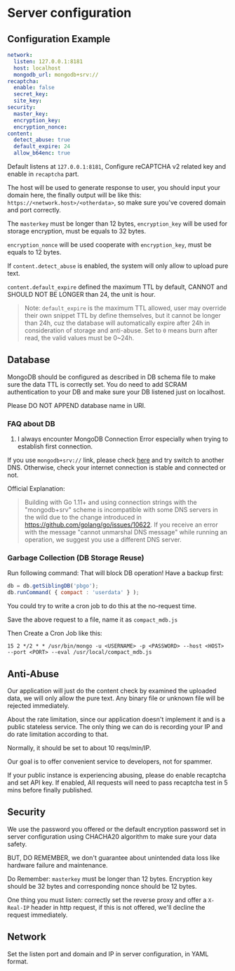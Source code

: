 # Server configuration 

## Configuration Example

```yaml
network:
  listen: 127.0.0.1:8181
  host: localhost
  mongodb_url: mongodb+srv://
recaptcha:
  enable: false
  secret_key:
  site_key:
security:
  master_key:
  encryption_key:
  encryption_nonce:
content:
  detect_abuse: true
  default_expire: 24
  allow_b64enc: true
```

Default listens at `127.0.0.1:8181`, Configure reCAPTCHA v2 related key and enable in `recaptcha` part.

The host will be used to generate response to user, you should input your domain here, the finally output 
will be like this: `https://<network.host>/<otherdata>`, so make sure you've covered domain and port correctly.

The `masterkey` must be longer than 12 bytes, `encryption_key` will be used for storage encryption, must be equals to 32 bytes.

`encryption_nonce` will be used cooperate with `encryption_key`, must be equals to 12 bytes.

If `content.detect_abuse` is enabled, the system will only allow to upload pure text.

`content.default_expire` defined the maximum TTL by default, CANNOT and SHOULD NOT BE LONGER than 24, the unit is hour.

> Note: `default_expire` is the maximum TTL allowed, user may override their own snippet TTL by define themselves, but
> it cannot be longer than 24h, cuz the database will automatically expire after 24h in consideration of storage and 
> anti-abuse. Set to `0` means burn after read, the valid values must be 0~24h.

## Database

MongoDB should be configured as described in DB schema file to make sure the data TTL is correctly set. You do need to add SCRAM authentication to your DB and make sure your DB listened just on localhost.

Please DO NOT APPEND database name in URI.

### FAQ about DB

1. I always encounter MongoDB Connection Error especially when trying to establish first connection.

If you use `mongodb+srv://` link, please check [here](https://godoc.org/go.mongodb.org/mongo-driver/mongo#hdr-Potential_DNS_Issues) 
and try switch to another DNS. Otherwise, check your internet connection is stable and connected or not.

Official Explanation:

> Building with Go 1.11+ and using connection strings with the "mongodb+srv" scheme 
> is incompatible with some DNS servers in the wild due to the change introduced 
> in https://github.com/golang/go/issues/10622. If you receive an error with the message 
> "cannot unmarshal DNS message" while running an operation, we suggest you use a different DNS server.

### Garbage Collection (DB Storage Reuse)

Run following command: That will block DB operation! Have a backup first:

```js
db = db.getSiblingDB('pbgo');
db.runCommand( { compact : 'userdata' } );
```

You could try to write a cron job to do this at the no-request time.

Save the above request to a file, name it as `compact_mdb.js`

Then Create a Cron Job like this:

```crontab
15 2 */2 * * /usr/bin/mongo -u <USERNAME> -p <PASSWORD> --host <HOST> --port <PORT> --eval /usr/local/compact_mdb.js
```


## Anti-Abuse

Our application will just do the content check by examined the uploaded data, we will only allow the pure text. Any binary file or unknown file will be rejected immediately.

About the rate limitation, since our application doesn't implement it and is a public stateless service. The only thing we can do is recording your IP and do rate limitation according to that.

Normally, it should be set to about 10 reqs/min/IP.

Our goal is to offer convenient service to developers, not for spammer.

If your public instance is experiencing abusing, please do enable recaptcha and set API key. If enabled, All requests will need to pass recaptcha test in 5 mins before finally published. 

## Security

We use the password you offered or the default encryption password set in server configuration using CHACHA20 algorithm to make sure your data safety.

BUT, DO REMEMBER, we don't guarantee about unintended data loss like hardware failure and maintenance.

Do Remember: `masterkey` must be longer than 12 bytes. Encryption key should be 32 bytes and corresponding nonce should be 12 bytes.

One thing you must listen: correctly set the reverse proxy and offer a `X-Real-IP` header in http request, if this is not offered, we'll decline the request immediately.

## Network

Set the listen port and domain and IP in server configuration, in YAML format.
